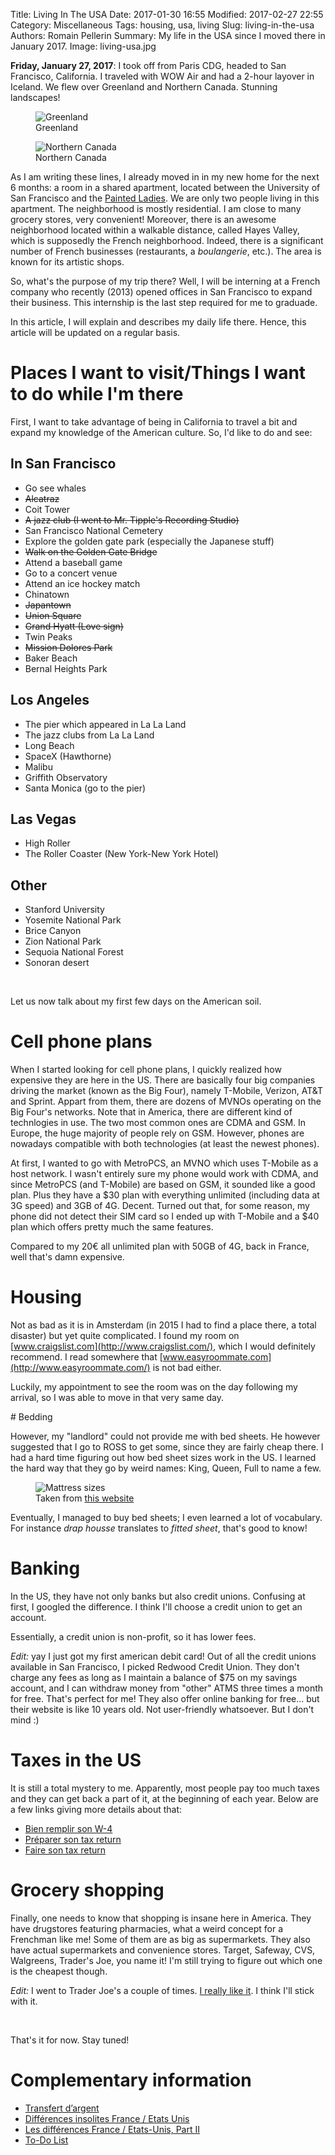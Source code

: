 Title: Living In The USA
Date: 2017-01-30 16:55
Modified: 2017-02-27 22:55
Category: Miscellaneous
Tags: housing, usa, living
Slug: living-in-the-usa
Authors: Romain Pellerin
Summary: My life in the USA since I moved there in January 2017.
Image: living-usa.jpg

**Friday, January 27, 2017**: I took off from Paris CDG, headed to San Francisco, California. I traveled with WOW Air and had a 2-hour layover in Iceland. We flew over Greenland and Northern Canada. Stunning landscapes!

<figure class="center">
<img src="{filename}/images/living-usa/greenland.jpg" alt="Greenland" />
<figcaption>Greenland</figcaption>
</figure>

<figure class="center">
<img src="{filename}/images/living-usa/nothern_canada.jpg" alt="Northern Canada" />
<figcaption>Northern Canada</figcaption>
</figure>

As I am writing these lines, I already moved in in my new home for the next 6 months: a room in a shared apartment, located between the University of San Francisco and the [Painted Ladies](https://en.wikipedia.org/wiki/Painted_ladies). We are only two people living in this apartment. The neighborhood is mostly residential. I am close to many grocery stores, very convenient! Moreover, there is an awesome neighborhood located within a walkable distance, called Hayes Valley, which is supposedly the French neighborhood. Indeed, there is a significant number of French businesses (restaurants, a *boulangerie*, etc.). The area is known for its artistic shops.

So, what's the purpose of my trip there? Well, I will be interning at a French company who recently (2013) opened offices in San Francisco to expand their business. This internship is the last step required for me to graduade.

In this article, I will explain and describes my daily life there. Hence, this article will be updated on a regular basis.

# Places I want to visit/Things I want to do while I'm there

First, I want to take advantage of being in California to travel a bit and expand my knowledge of the American culture. So, I'd like to do and see:

## In San Francisco

- Go see whales
- <s>Alcatraz</s>
- Coit Tower
- <s>A jazz club (I went to Mr. Tipple's Recording Studio)</s>
- San Francisco National Cemetery
- Explore the golden gate park (especially the Japanese stuff)
- <s>Walk on the Golden Gate Bridge</s>
- Attend a baseball game
- Go to a concert venue
- Attend an ice hockey match
- Chinatown
- <s>Japantown</s>
- <s>Union Square</s>
- <s>Grand Hyatt (Love sign)</s>
- Twin Peaks
- <s>Mission Dolores Park</s>
- Baker Beach
- Bernal Heights Park

## Los Angeles

- The pier which appeared in La La Land
- The jazz clubs from La La Land
- Long Beach
- SpaceX (Hawthorne)
- Malibu
- Griffith Observatory
- Santa Monica (go to the pier)

## Las Vegas

- High Roller
- The Roller Coaster (New York-New York Hotel)

## Other

- Stanford University
- Yosemite National Park
- Brice Canyon
- Zion National Park
- Sequoia National Forest
- Sonoran desert

<br />

Let us now talk about my first few days on the American soil.

# Cell phone plans

When I started looking for cell phone plans, I quickly realized how expensive they are here in the US. There are basically four big companies driving the market (known as the Big Four), namely T-Mobile, Verizon, AT&T and Sprint. Appart from them, there are dozens of MVNOs operating on the Big Four's networks. Note that in America, there are different kind of technlogies in use. The two most common ones are CDMA and GSM. In Europe, the huge majority of people rely on GSM. However, phones are nowadays compatible with both technologies (at least the newest phones).

At first, I wanted to go with MetroPCS, an MVNO which uses T-Mobile as a host network. I wasn't entirely sure my phone would work with CDMA, and since MetroPCS (and T-Mobile) are based on GSM, it sounded like a good plan. Plus they have a $30 plan with everything unlimited (including data at 3G speed) and 3GB of 4G. Decent. Turned out that, for some reason, my phone did not detect their SIM card so I ended up with T-Mobile and a $40 plan which offers pretty much the same features.

Compared to my 20€ all unlimited plan with 50GB of 4G, back in France, well that's damn expensive.

# Housing

Not as bad as it is in Amsterdam (in 2015 I had to find a place there, a total disaster) but yet quite complicated. I found my room on [www.craigslist.com](http://www.craigslist.com/), which I would definitely recommend. I read somewhere that [www.easyroommate.com](http://www.easyroommate.com/) is not bad either.

Luckily, my appointment to see the room was on the day following my arrival, so I was able to move in that very same day.

# Bedding

However, my "landlord" could not provide me with bed sheets. He however suggested that I go to ROSS to get some, since they are fairly cheap there. I had a hard time figuring out how bed sheet sizes work in the US. I learned the hard way that they go by weird names: King, Queen, Full to name a few.

<figure class="center">
    <img src="{filename}/images/living-usa/mattress-size.png" alt="Mattress sizes" />
    <figcaption>Taken from <a href="https://www.mattresscloseouts.com/mattresses/mattresses-by-size/queen.html">this website</a></figcaption>
</figure>

Eventually, I managed to buy bed sheets; I even learned a lot of vocabulary. For instance *drap housse* translates to *fitted sheet*, that's good to know!

# Banking

In the US, they have not only banks but also credit unions. Confusing at first, I googled the difference. I think I'll choose a credit union to get an account.

Essentially, a credit union is non-profit, so it has lower fees.

*Edit:* yay I just got my first american debit card! Out of all the credit unions available in San Francisco, I picked Redwood Credit Union. They don't charge any fees as long as I maintain a balance of $75 on my savings account, and I can withdraw money from "other" ATMS three times a month for free. That's perfect for me! They also offer online banking for free... but their website is like 10 years old. Not user-friendly whatsoever. But I don't mind :)

# Taxes in the US

It is still a total mystery to me. Apparently, most people pay too much taxes and they can get back a part of it, at the beginning of each year. Below are a few links giving more details about that:

- [Bien remplir son W-4](http://gaelleinlosangeles.com/bien-remplir-w-4/)
- [Préparer son tax return](http://gaelleinlosangeles.com/preparer-son-tax-return/)
- [Faire son tax return](http://gaelleinlosangeles.com/faire-son-tax-return/)

# Grocery shopping

Finally, one needs to know that shopping is insane here in America. They have drugstores featuring pharmacies, what a weird concept for a Frenchman like me! Some of them are as big as supermarkets. They also have actual supermarkets and convenience stores. Target, Safeway, CVS, Walgreens, Trader's Joe, you name it! I'm still trying to figure out which one is the cheapest though.

*Edit:* I went to Trader Joe's a couple of times. [I really like it](http://gaelleinlosangeles.com/passion-trader-joes/). I think I'll stick with it.

<br />

That's it for now. Stay tuned!

# Complementary information

- [Transfert d’argent](http://gaelleinlosangeles.com/transfert-dargent/)
- [Différences insolites France / Etats Unis](http://gaelleinlosangeles.com/differences-insolites-france-etats-unis/)
- [Les différences France / Etats-Unis, Part II](http://gaelleinlosangeles.com/les-differences-france-etats-unis-part-ii/)
- [To-Do List](http://gaelleinlosangeles.com/to-do-list/)
